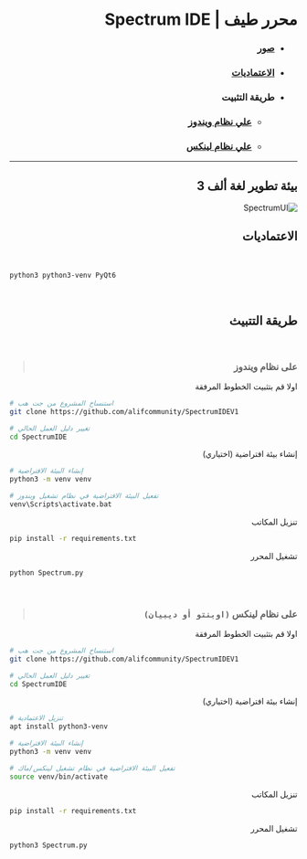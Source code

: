 <div dir="rtl">

# محرر طيف | Spectrum IDE


<ul>

<li> <a href="#pics"> <h3>صور</h3> </a> </li>
<li> <a href="#dep"> <h3>الاعتماديات</h3> </a> </li>
<li> <h3>طريقة التثبيت</h3> </li>

<ul>
<li> <a href="#windows"> <h3>علي نظام ويندوز</h3> </a> </li>
<li> <a href="#linux"> <h3>علي نظام لينكس</h3> </a> </li>
</ul>

</ul>

<hr>

## <a name="pics"></a>بيئة تطوير لغة ألف 3

![SpectrumUI](https://user-images.githubusercontent.com/77246874/129458934-1bd6166e-9f30-445e-ab9b-9a9b6e7b1d21.png)

## <a name="dep"></a>الاعتماديات 

</br>

<div dir=ltr>

`python3 python3-venv PyQt6`

</br>

<div dir=rtl>

## طريقة التتبيث

</br>

> ### <a name="windows"></a>على نظام ويندوز

<div dir=rtl>

اولا قم بتثبيت الخطوط المرفقة

<div dir=ltr>

```bash
# استنساخ المشروع من جت هب
git clone https://github.com/alifcommunity/SpectrumIDEV1

# تغيير دليل العمل الحالي
cd SpectrumIDE
```

<div dir="rtl">
إنشاء بيئة افتراضية (اختياري)
<div dir=ltr>

```bash
# إنشاء البيئة الافتراضية
python3 -m venv venv

# تفعيل البيئة الافتراضية في نظام تشغيل ويندوز
venv\Scripts\activate.bat
```

<div dir="rtl">

تنزيل المكاتب


<div dir="ltr">

```bash
pip install -r requirements.txt
```

<div dir="rtl">
تشغيل المحرر

<div dir=ltr>

```bash
python Spectrum.py
```

<div dir="rtl">

</br>

> ### على نظام لينكس ` (اوبنتو أو ديبيان) `

<div dir=rtl>

اولا قم بتثبيت الخطوط المرفقة

<div dir=ltr>

```bash
# استنساخ المشروع من جت هب
git clone https://github.com/alifcommunity/SpectrumIDEV1

# تغيير دليل العمل الحالي
cd SpectrumIDE
```

<div dir="rtl">
إنشاء بيئة افتراضية (اختياري)
<div dir=ltr>

```bash
# تنزيل الاعتمادية
apt install python3-venv

# إنشاء البيئة الافتراضية
python3 -m venv venv

# تفعيل البيئة الافتراضية في نظام تشغيل لينكس/ماك
source venv/bin/activate
```

<div dir="rtl">

تنزيل المكاتب


<div dir="ltr">

```bash
pip install -r requirements.txt
```

<div dir="rtl">
تشغيل المحرر

<div dir=ltr>

```bash
python3 Spectrum.py
```

<div dir="rtl">

